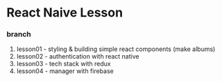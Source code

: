 # React Naive Lesson

### branch
1. lesson01 - styling & building simple react components (make albums)
2. lesson02 - authentication with react native
3. lesson03 - tech stack with redux
4. lesson04 - manager with firebase
